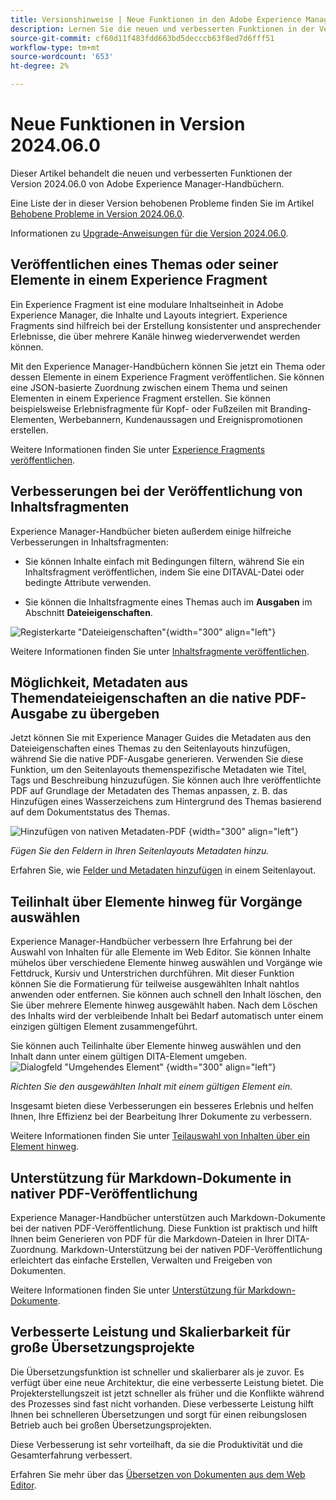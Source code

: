 ```yaml
---
title: Versionshinweise | Neue Funktionen in den Adobe Experience Manager-Handbüchern, Version 2024.06.0
description: Lernen Sie die neuen und verbesserten Funktionen in der Version 2024.06.0 der Adobe Experience Manager-Handbücher as a Cloud Service kennen.
source-git-commit: cf60d11f483fdd663bd5decccb63f8ed7d6fff51
workflow-type: tm+mt
source-wordcount: '653'
ht-degree: 2%

---
```


# Neue Funktionen in Version 2024.06.0

Dieser Artikel behandelt die neuen und verbesserten Funktionen der Version 2024.06.0 von Adobe Experience Manager-Handbüchern.

Eine Liste der in dieser Version behobenen Probleme finden Sie im Artikel [Behobene Probleme in Version 2024.06.0](fixed-issues-2024-06-0.md).

Informationen zu [Upgrade-Anweisungen für die Version 2024.06.0](upgrade-instructions-2024-06-0.md).


## Veröffentlichen eines Themas oder seiner Elemente in einem Experience Fragment

Ein Experience Fragment ist eine modulare Inhaltseinheit in Adobe Experience Manager, die Inhalte und Layouts integriert. Experience Fragments sind hilfreich bei der Erstellung konsistenter und ansprechender Erlebnisse, die über mehrere Kanäle hinweg wiederverwendet werden können.


Mit den Experience Manager-Handbüchern können Sie jetzt ein Thema oder dessen Elemente in einem Experience Fragment veröffentlichen. Sie können eine JSON-basierte Zuordnung zwischen einem Thema und seinen Elementen in einem Experience Fragment erstellen. Sie können beispielsweise Erlebnisfragmente für Kopf- oder Fußzeilen mit Branding-Elementen, Werbebannern, Kundenaussagen und Ereignispromotionen erstellen.




Weitere Informationen finden Sie unter [Experience Fragments veröffentlichen](../user-guide/publish-experience-fragment.md).


## Verbesserungen bei der Veröffentlichung von Inhaltsfragmenten

Experience Manager-Handbücher bieten außerdem einige hilfreiche Verbesserungen in Inhaltsfragmenten:

- Sie können Inhalte einfach mit Bedingungen filtern, während Sie ein Inhaltsfragment veröffentlichen, indem Sie eine DITAVAL-Datei oder bedingte Attribute verwenden.

- Sie können die Inhaltsfragmente eines Themas auch im **Ausgaben** im Abschnitt **Dateieigenschaften**.

![Registerkarte &quot;Dateieigenschaften&quot;](./assets/file-properties-outputs-tab.png){width="300" align="left"}

Weitere Informationen finden Sie unter [Inhaltsfragmente veröffentlichen](../user-guide/publish-content-fragment.md).


## Möglichkeit, Metadaten aus Themendateieigenschaften an die native PDF-Ausgabe zu übergeben

Jetzt können Sie mit Experience Manager Guides die Metadaten aus den Dateieigenschaften eines Themas zu den Seitenlayouts hinzufügen, während Sie die native PDF-Ausgabe generieren. Verwenden Sie diese Funktion, um den Seitenlayouts themenspezifische Metadaten wie Titel, Tags und Beschreibung hinzuzufügen. Sie können auch Ihre veröffentlichte PDF auf Grundlage der Metadaten des Themas anpassen, z. B. das Hinzufügen eines Wasserzeichens zum Hintergrund des Themas basierend auf dem Dokumentstatus des Themas.

![Hinzufügen von nativen Metadaten-PDF](./assets/add-metadata-native-pdf.png) {width="300" align="left"}

*Fügen Sie den Feldern in Ihren Seitenlayouts Metadaten hinzu.*

Erfahren Sie, wie [Felder und Metadaten hinzufügen](../native-pdf/design-page-layout.md#add-fields-metadata) in einem Seitenlayout.

## Teilinhalt über Elemente hinweg für Vorgänge auswählen

Experience Manager-Handbücher verbessern Ihre Erfahrung bei der Auswahl von Inhalten für alle Elemente im Web Editor. Sie können Inhalte mühelos über verschiedene Elemente hinweg auswählen und Vorgänge wie Fettdruck, Kursiv und Unterstrichen durchführen. Mit dieser Funktion können Sie die Formatierung für teilweise ausgewählten Inhalt nahtlos anwenden oder entfernen. Sie können auch schnell den Inhalt löschen, den Sie über mehrere Elemente hinweg ausgewählt haben. Nach dem Löschen des Inhalts wird der verbleibende Inhalt bei Bedarf automatisch unter einem einzigen gültigen Element zusammengeführt.

Sie können auch Teilinhalte über Elemente hinweg auswählen und den Inhalt dann unter einem gültigen DITA-Element umgeben.
![Dialogfeld &quot;Umgehendes Element&quot;](./assets/surround-element.png) {width="300" align="left"}

*Richten Sie den ausgewählten Inhalt mit einem gültigen Element ein.*

Insgesamt bieten diese Verbesserungen ein besseres Erlebnis und helfen Ihnen, Ihre Effizienz bei der Bearbeitung Ihrer Dokumente zu verbessern.

Weitere Informationen finden Sie unter [Teilauswahl von Inhalten über ein Element hinweg](../user-guide/web-editor-edit-topics.md#partial-selection-of-content-across-elements).

## Unterstützung für Markdown-Dokumente in nativer PDF-Veröffentlichung

Experience Manager-Handbücher unterstützen auch Markdown-Dokumente bei der nativen PDF-Veröffentlichung. Diese Funktion ist praktisch und hilft Ihnen beim Generieren von PDF für die Markdown-Dateien in Ihrer DITA-Zuordnung. Markdown-Unterstützung bei der nativen PDF-Veröffentlichung erleichtert das einfache Erstellen, Verwalten und Freigeben von Dokumenten.

Weitere Informationen finden Sie unter [Unterstützung für Markdown-Dokumente](../web-editor/native-pdf-web-editor.md#support-for-markdown-documents).


## Verbesserte Leistung und Skalierbarkeit für große Übersetzungsprojekte

Die Übersetzungsfunktion ist schneller und skalierbarer als je zuvor. Es verfügt über eine neue Architektur, die eine verbesserte Leistung bietet. Die Projekterstellungszeit ist jetzt schneller als früher und die Konflikte während des Prozesses sind fast nicht vorhanden. Diese verbesserte Leistung hilft Ihnen bei schnelleren Übersetzungen und sorgt für einen reibungslosen Betrieb auch bei großen Übersetzungsprojekten.

Diese Verbesserung ist sehr vorteilhaft, da sie die Produktivität und die Gesamterfahrung verbessert.

Erfahren Sie mehr über das [Übersetzen von Dokumenten aus dem Web Editor](../user-guide/translate-documents-web-editor.md).
